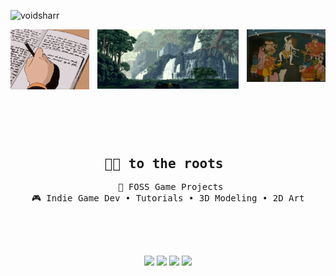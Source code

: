 <div align="center">
    <p align="left"> <img src="https://komarev.com/ghpvc/?username=voidsharr&label=Profile%20views&color=0e75b6&style=flat" alt="voidsharr" /> </p>
    <div>
        <img src= "https://github.com/voidsharr/voidsharr/blob/main/assets/anime-write.gif" width = 25% height = 20% align = "left"/>
        <img src="https://github.com/voidsharr/voidsharr/blob/main/assets/tumblr_mwnn22QAHS1rfjowdo1_500.gif" width = 45% height = 55% align = "center" />
        <img src= "https://github.com/voidsharr/voidsharr/blob/main/assets/For_the_Cosmic_Dance_of_Shiva%2C_Parvati%2C_Ganesha%2C_Kattikeya_and_Banasura_playing_musical_instruments.jpg" width = 25% height = 25% align = "right"/>
    </div>

<br><br>
    <div>
        <pre>
        <h2>🙏🏼 to the roots </h2>
            📖 FOSS Game Projects
            🎮 Indie Game Dev • Tutorials • 3D Modeling • 2D Art
        <!--   Game Project #1  • Other Content -->
        </pre>
    </div>

<br><br> 
    <div align = center>
        [![](https://img.shields.io/badge/instagram-282b4f)](https://www.instagram.com/mridulsharr/)
        [![](https://img.shields.io/badge/x-1a6b23)](https://x.com/voidsharr)
        [![](https://img.shields.io/badge/itch.io-d9ba7e)](https://voidsharr.itch.io)
        [![](https://img.shields.io/badge/DiscordServer-ad3d31)](https://discord.gg/pTFanYZxWr)
    </div>
</div>
